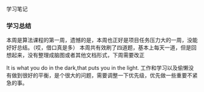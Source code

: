 学习笔记

### 学习总结
  本周是算法课程的第一周，遗憾的是，本周也正好是项目任务压力大的一周，没能好好总结。（哎，借口真是多）
  本周共有效刷了四道题，基本上每天一道，但是回想起来，没有整理成脑图或者其他文档形式，下周需要改正

  It is what you do in the dark,that puts you in the light.
  工作和学习以及偷懒没有做到很好的平衡，是个很大的问题，需要调整一下优先级，优先做一些重要不紧急的事。

